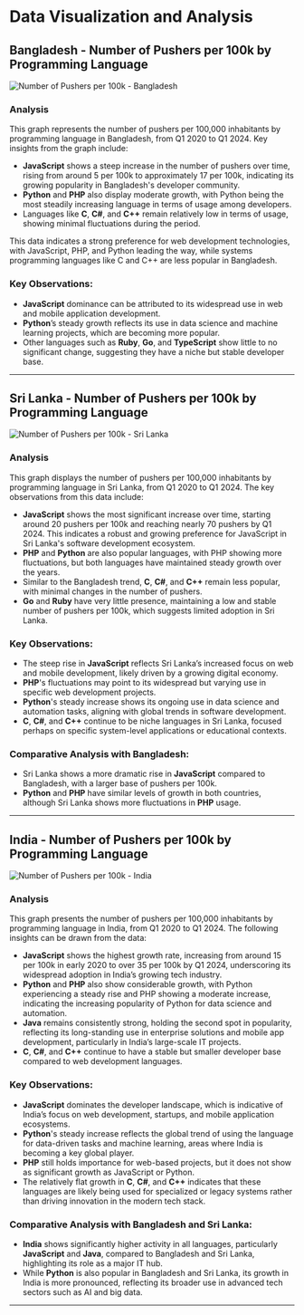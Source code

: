 # Data Visualization and Analysis

## Bangladesh - Number of Pushers per 100k by Programming Language

![Number of Pushers per 100k - Bangladesh](./output_BD.png)

### Analysis
This graph represents the number of pushers per 100,000 inhabitants by programming language in Bangladesh, from Q1 2020 to Q1 2024. Key insights from the graph include:

- **JavaScript** shows a steep increase in the number of pushers over time, rising from around 5 per 100k to approximately 17 per 100k, indicating its growing popularity in Bangladesh's developer community.
- **Python** and **PHP** also display moderate growth, with Python being the most steadily increasing language in terms of usage among developers.
- Languages like **C**, **C#**, and **C++** remain relatively low in terms of usage, showing minimal fluctuations during the period.

This data indicates a strong preference for web development technologies, with JavaScript, PHP, and Python leading the way, while systems programming languages like C and C++ are less popular in Bangladesh.

### Key Observations:
- **JavaScript** dominance can be attributed to its widespread use in web and mobile application development.
- **Python**’s steady growth reflects its use in data science and machine learning projects, which are becoming more popular.
- Other languages such as **Ruby**, **Go**, and **TypeScript** show little to no significant change, suggesting they have a niche but stable developer base.

---

## Sri Lanka - Number of Pushers per 100k by Programming Language

![Number of Pushers per 100k - Sri Lanka](./output_LK.png)

### Analysis
This graph displays the number of pushers per 100,000 inhabitants by programming language in Sri Lanka, from Q1 2020 to Q1 2024. The key observations from this data include:

- **JavaScript** shows the most significant increase over time, starting around 20 pushers per 100k and reaching nearly 70 pushers by Q1 2024. This indicates a robust and growing preference for JavaScript in Sri Lanka's software development ecosystem.
- **PHP** and **Python** are also popular languages, with PHP showing more fluctuations, but both languages have maintained steady growth over the years.
- Similar to the Bangladesh trend, **C**, **C#**, and **C++** remain less popular, with minimal changes in the number of pushers.
- **Go** and **Ruby** have very little presence, maintaining a low and stable number of pushers per 100k, which suggests limited adoption in Sri Lanka.

### Key Observations:
- The steep rise in **JavaScript** reflects Sri Lanka’s increased focus on web and mobile development, likely driven by a growing digital economy.
- **PHP**'s fluctuations may point to its widespread but varying use in specific web development projects.
- **Python**'s steady increase shows its ongoing use in data science and automation tasks, aligning with global trends in software development.
- **C**, **C#**, and **C++** continue to be niche languages in Sri Lanka, focused perhaps on specific system-level applications or educational contexts.

### Comparative Analysis with Bangladesh:
- Sri Lanka shows a more dramatic rise in **JavaScript** compared to Bangladesh, with a larger base of pushers per 100k.
- **Python** and **PHP** have similar levels of growth in both countries, although Sri Lanka shows more fluctuations in **PHP** usage.

---

## India - Number of Pushers per 100k by Programming Language

![Number of Pushers per 100k - India](./output_IN.png)

### Analysis
This graph presents the number of pushers per 100,000 inhabitants by programming language in India, from Q1 2020 to Q1 2024. The following insights can be drawn from the data:

- **JavaScript** shows the highest growth rate, increasing from around 15 per 100k in early 2020 to over 35 per 100k by Q1 2024, underscoring its widespread adoption in India’s growing tech industry.
- **Python** and **PHP** also show considerable growth, with Python experiencing a steady rise and PHP showing a moderate increase, indicating the increasing popularity of Python for data science and automation.
- **Java** remains consistently strong, holding the second spot in popularity, reflecting its long-standing use in enterprise solutions and mobile app development, particularly in India’s large-scale IT projects.
- **C**, **C#**, and **C++** continue to have a stable but smaller developer base compared to web development languages.

### Key Observations:
- **JavaScript** dominates the developer landscape, which is indicative of India’s focus on web development, startups, and mobile application ecosystems.
- **Python**'s steady increase reflects the global trend of using the language for data-driven tasks and machine learning, areas where India is becoming a key global player.
- **PHP** still holds importance for web-based projects, but it does not show as significant growth as JavaScript or Python.
- The relatively flat growth in **C**, **C#**, and **C++** indicates that these languages are likely being used for specialized or legacy systems rather than driving innovation in the modern tech stack.

### Comparative Analysis with Bangladesh and Sri Lanka:
- **India** shows significantly higher activity in all languages, particularly **JavaScript** and **Java**, compared to Bangladesh and Sri Lanka, highlighting its role as a major IT hub.
- While **Python** is also popular in Bangladesh and Sri Lanka, its growth in India is more pronounced, reflecting its broader use in advanced tech sectors such as AI and big data.

---